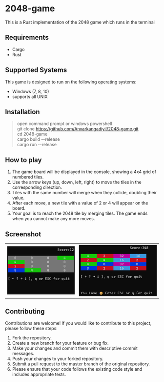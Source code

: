 # 2048-game
This is a Rust implementation of the  2048 game which runs in the terminal

## Requirements

+ Cargo
+ Rust

## Supported Systems

This game is designed to run on the following operating systems:

- Windows (7, 8, 10)
- supports all UNIX

## Installation

> open command prompt or windows powershell<br>
> git clone https://github.com/Anvarkangadiyil/2048-game.git<br>
> cd  2048-game<br>
> cargo build --release<br>
> cargo run --release<br>

## How to play  

1. The game board will be displayed in the console, showing a 4x4 grid of numbered tiles.
2. Use the arrow keys (up, down, left, right) to move the tiles in the corresponding direction.
3. Tiles with the same number will merge when they collide, doubling their value.
4. After each move, a new tile with a value of 2 or 4 will appear on the board.
5. Your goal is to reach the 2048 tile by merging tiles. The game ends when you cannot make any more moves.

## Screenshot 
   <table background-color="white">
     <tr>
       <th>
             <img src="https://github.com/Anvarkangadiyil/2048-game/blob/main/screenshot/before_lose.png" alt="lose game">
       </th>
       <th>
             <img src="https://github.com/Anvarkangadiyil/2048-game/blob/main/screenshot/after_lose.png" alt="lose game">
       </td>
     </tr>
   </table>

## Contributing
Contributions are welcome! If you would like to contribute to this project, please follow these steps:  

1. Fork the repository.  
2. Create a new branch for your feature or bug fix.  
3. Make your changes and commit them with descriptive commit messages.  
4. Push your changes to your forked repository.  
5. Submit a pull request to the master branch of the original repository.  
6. Please ensure that your code follows the existing code style and includes appropriate tests.  

